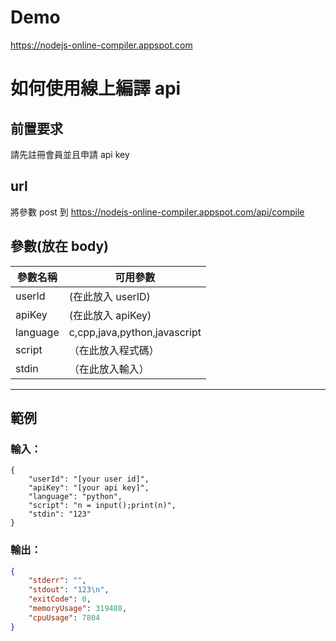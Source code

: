 # Demo

https://nodejs-online-compiler.appspot.com

# 如何使用線上編譯 api

## 前置要求

請先註冊會員並且申請 api key

## url

將參數 post 到 https://nodejs-online-compiler.appspot.com/api/compile

## 參數(放在 body)

| 參數名稱 | 可用參數                     |
| -------- | ---------------------------- |
| userId   | (在此放入 userID)            |
| apiKey   | (在此放入 apiKey)            |
| language | c,cpp,java,python,javascript |
| script   | （在此放入程式碼）           |
| stdin    | （在此放入輸入）             |

<hr/>

## 範例

### 輸入：

```json=
{
    "userId": "[your user id]",
    "apiKey": "[your api key]",
    "language": "python",
    "script": "n = input();print(n)",
    "stdin": "123"
}
```

### 輸出：

```json
{
    "stderr": "",
    "stdout": "123\n",
    "exitCode": 0,
    "memoryUsage": 319488,
    "cpuUsage": 7804
}
```
